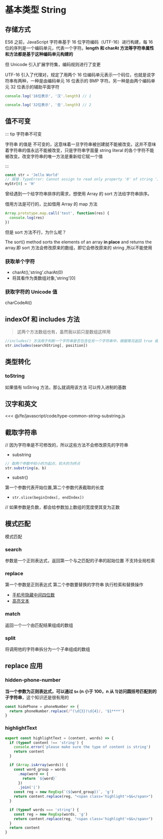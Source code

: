 # 基本类型 String

## 存储方式

ES6 之前，JavaScript 字符串基于 16 位字符编码（UTF-16）进行构建，每 16 位的序列是一个编码单元，代表一个字符。**length 和 charAt 方法等字符串属性和方法都是基于这种编码单元构建的**

但 Unicode 引入扩展字符集，编码规则进行了变更

UTF-16 引入了代理对，规定了用两个 16 位编码单元表示一个码位，也就是说字符串有两种，一种是由编码单元 16 位表示的 BMP 字符。另一种是由两个编码单元 32 位表示的辅助平面字符

```js
console.log('16位表示', '汉'.length) // 1

console.log('32位表示', '𠮷'.length) // 2
```

## 值不可变

::: tip 字符串不可变

字符串 的值是 不可变的，这意味着一旦字符串被创建就不能被改变。这并不意味着字符串的值永远不能被改变，只是字符串字面量 string literal 的各个字符不能被改变。改变字符串的唯一方法是重新给它赋一个值

:::

```js
const str = 'Jello World'
// 报错：TypeError: Cannot assign to read only property '0' of string 'Jello World'
myStr[0] = 'H'
```

曾经遇到一个给字符串排序的需求，想使用 Array 的 sort 方法给字符串排序。

借用方法是可行的，比如借用 Array 的 map 方法

```js
Array.prototype.map.call('test', function(res) {
  console.log(res)
})
```

但是 sort 方法不行，为什么呢？

The sort() method sorts the elements of an array **in place** and returns the array.即 sort 方法会修改原来的数组，即它会修改原来的 string ,所以不能使用

### 获取单个字符

- charAt(),'string'.charAt(0)
- 将其看作为类数组对象,'string'[0]

### 获取字符的 Unicode 值

charCodeAt()

## indexOf 和 includes 方法

> 这两个方法数组也有，虽然我以前只是数组这样用

```js
//includes() 方法用于判断一个字符串是否包含在另一个字符串中，根据情况返回 true 或 false。
str.includes(searchString[, position])
```

## 类型转化

### toString

如果值有 toString 方法，那么就调用该方法
可以传入进制的基数

## 汉字和英文

<<< @/fe/javascript/code/type-common-string-substring.js

## 截取字符串

// 因为字符串是不可修改的，所以这些方法不会修改原先的字符串

- substring

```js
// 取两个参数中较小的为起点，较大的为终点
str.substring(a, b)
```

- substr()

第一个参数代表开始位置,第二个参数代表截取的长度

- `str.slice(beginIndex[, endIndex])`

// 如果参数是负数，都会给参数加上数组的宽度使其变为正数

## 模式匹配

模式匹配

### search

参数是一个正则表达式，返回第一个与之匹配的子串的起始位置
不支持全局检索

### replace

第一个参数是正则表达式
第二个参数要替换的字符串
执行检索和替换操作

- [手机号隐藏中间四位数](#hidden-phone-number)
- [高亮文本](#highlightText)

### match

返回一个一个由匹配结果组成的数组

### split

将调用他的字符串拆分为一个子串组成的数组

## replace 应用

### hidden-phone-number

**当一个参数为正则表达式，可以通过 `$n` (n 小于 100，n 从 1)访问圆括号匹配到的子字符串**，这个知识还是很有用的

```javascript
const hidePhone = phoneNumber => {
  return phoneNumber.replace(/^(\d{3})\d{4}/, '$1****')
}
```

### highlightText

```javascript
export const highlightText = (content, words) => {
  if (typeof content !== 'string') {
    console.error('please make sure the type of content is string')
    return content
  }

  if (Array.isArray(words)) {
    const word_group = words
      .map(word => {
        return `${word}`
      })
      .join('|')
    const reg = new RegExp(`(${word_group})`, 'g')
    return content.replace(reg, "<span class='highlight'>$&</span>")
  }

  if (typeof words === 'string') {
    const reg = new RegExp(words, 'g')
    return content.replace(reg, "<span class='highlight'>$&</span>")
  }
  return content
}
```
